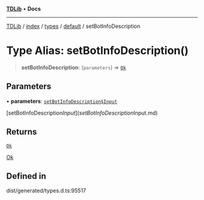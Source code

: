 [**TDLib**](../../../../../../README.md) • **Docs**

***

[TDLib](../../../../../../modules.md) / [index](../../../../../README.md) / [types](../../../README.md) / [default](../README.md) / setBotInfoDescription

# Type Alias: setBotInfoDescription()

> **setBotInfoDescription**: (`parameters`) => [`Ok`](Ok.md)

## Parameters

• **parameters**: [`setBotInfoDescription$Input`](setBotInfoDescription$Input.md)

[setBotInfoDescription$Input](setBotInfoDescription$Input.md)

## Returns

[`Ok`](Ok.md)

[Ok](Ok.md)

## Defined in

dist/generated/types.d.ts:95517
